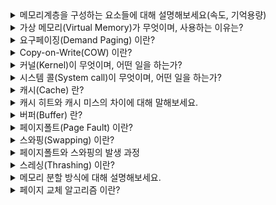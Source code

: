<details>
<summary> 메모리계층을 구성하는 요소들에 대해 설명해보세요(속도, 기억용량)  </summary>
<div markdown="1">
  <br>
  
  keyword: `휘발성`, `속도`, `기억 용량`
  - 레지스터 : CPU 안에 있는 작은 메모리로, 휘발성 있음, 속도가 가장 빠름, 기억용량이 가장 적습니다.
  - 캐시 : L1, L2 캐시를 지칭하고, 휘발성 있음, 속도가 빠름, 기억용량이 적습니다. 
  - 주기억장치(RAM) : 휘발성 있음, 속도 보통, 기억용량이 보통입니다.
  - 보조기억장치(HDD,SDD) : 휘발성 있음, 속도 낮음, 기억용량이 많습니다.
</div>
</details>

<details>
<summary>  가상 메모리(Virtual Memory)가 무엇이며, 사용하는 이유는? </summary>
<div markdown="1">
  <br>
 
  메모리 관리 기법의 하나로, 컴퓨터가 실제로 이용 가능한 메모리 자원을 추상화하여 이를 사용하는 사용자들에게 매우 큰 메모리로 보이게 만드는 것을 말합니다. 
어떤 프로레스를 실행할 때 프로세스 전체가 메모리에 적재되지 않고도 실행이 가능하도록 하는 기법입니다. 
</div>
</details>

<details>
<summary> 요구페이징(Demand Paging) 이란? </summary>
<div markdown="1">
  <br>
  가상메모리 관리 방법으로 실행하고자 하는 프로그램 전체를 메모리로 옮기지 않고 초기에 실행 프로세스에 필요한 것만 적재하는 전략을 말합니다.
</div>
</details>

<details>
<summary> Copy-on-Write(COW) 이란? </summary>
<div markdown="1">
  <br>
  folk()함수로 리소스가 복사되었을 때 복사본(자식프로세스)과 원본(부모프로세스)이 리소스를 공유하고, 복사본이 수정되었을 때만 새 리소스를 만드는 리소스 관리 기법입니다.
</div>
</details>

<details>
<summary> 커널(Kernel)이 무엇이며, 어떤 일을 하는가? </summary>
<div markdown="1">
  <br>
  커널은 운영 체제에 속해 있으며, 1)메모리를 할당하고 2)프로세스를 스케줄링하며 3)CPU를 제어하는 역할을 한다.
</div>
</details>

<details>
<summary> 시스템 콜(System call)이 무엇이며, 어떤 일을 하는가? </summary>
<div markdown="1">
  <br>
  시스템콜이란 운영체제가 커널에 접근하기 위한 인터페이스입니다. 
  유저 모드가 시스템 콜을 통해 커널 모드로 변환되어 실행되기 때문에 컴퓨터 자원에 대한 직접적인 접근을 차단할 수 있고, 프로그램을 다른 프로그램으로부터 보호할 수 있습니다.
</div>
</details>

<details>
<summary> 캐시(Cache) 란? </summary>
<div markdown="1">
  <br>
  데이터를 미리 복사해 놓는 임시 저장소이자 빠른 장치(RAM)와 느린 장치(CPU)에서 속도 차이에 따른 병목 현상을 줄이기 위한 메모리입니다.
</div>
</details>

<details>
<summary> 캐시 히트와 캐시 미스의 차이에 대해 말해보세요. </summary>
<div markdown="1">
  <br>
  
  - 캐시 히트 : 캐시에서 원하는 데이터를 찾는 경우
  - 캐시 미스 : 해당 데이터가 캐시에 없어서 주 메모리로 가서 데이터를 찾는 경우
</div>
</details>

<details>
<summary> 버퍼(Buffer) 란? </summary>
<div markdown="1">
  <br>
  주기억장치와 주변장치사이에서 임시목적으로 데이터를 보관해두기 위해 사용되는 메모리입니다. 
</div>
</details>

<details>
<summary> 페이지폴트(Page Fault) 이란? </summary>
<div markdown="1">
  <br>
  프로세스의 주소공간에는 존재하지만, 컴퓨터의 RAM에는 존재하지 않는 데이터에 접근했을 경우 발생합니다. 
  
</div>
</details>

<details>
<summary> 스와핑(Swapping) 이란? </summary>
<div markdown="1">
  <br>
  페이지폴트를 방지하기 위해 당장 사용하지 않는 영역을 하드디스크로 옮겨 다시 RAM에 , 사용하지 않으면 다시 하드디스크로 내림을 반복하면서 RAM을 효과적으로 관리하는 것을 말합니다.  
</div>
</details>

<details>
<summary> 페이지폴트와 스와핑의 발생 과정 </summary>
<div markdown="1">
  <br>
  
  1. CPU는 물리 메모리를 확인하여 해당 페이지가 없으면 트랩을 발생시켜 운영체제에 알립니다.
  2. 운영체제는 CPU의 동작을 잠시 멈춥니다.
  3. 운영체제는 페이지테이블을 확인하여 가상 메모리에 페이지가 존재하는지 확인하고, 없으면 프로세스를 중단하여 현재 물리메모리에 비어있는 프레임이 있는지 찾습니다. 물리메모리에도 없다면 스와핑이 발동됩니다.
  4. 비어 있는 프레임에 해당 페이지를 로드하고, 페이지 테이블을 업데이트합니다.
  5. 중단되었던 CPU를 다시 시작합니다. 
</div>
</details>

<details>
<summary> 스레싱(Thrashing) 이란? </summary>
<div markdown="1">
  <br>
  메모리의 페이지폴트율이 높은 것을 의미하며, 메모리에 너무 많은 프로세스가 동시에 올라가게 되면 스와핑이 많이 일어나서 발생합니다. 
  컴퓨터의 심각한 성능 저하를 초래합니다.
</div>
</details>

<details>
<summary> 메모리 분할 방식에 대해 설명해보세요. </summary>
<div markdown="1">
<br> 
  
  01. 연속 할당 <br>
   - 고정 분할 방식 : 메모리를 미리 나누어 관리하는 방식으로, 융통성이 없고 내부 단편화가 발생합니다. <br>
   - 가변 분할 방식 : 매 시점 프로그램의 크기에 맞게 동적으로 메모리를 나누어 사용하는 방식으로, 외부 단편화가 발생합니다. 최초적합(first fit), 최적적합(best fit), 최악적합(worst fit)이 있습니다. <br>
  
  02. 불연속 할당
  - 페이징(Paging) : 동일한 크기의 페이지 단위로 나누어 메모리의 서로 다른 위치에 프로세스를 할당합니다. 홀의 크기가 균일하지 않은 문제가 없어지지만 주소 변환이 복잡해질 수 있습니다.
  - 세그멘테이션(Segmentation) : 페이지 단위가 아닌 의미 단위인 세그먼트(segment)로 나누는 방식입니다. 공유와 보안 측면에서 좋으며 홀의 크기가 균일하지 않은 문제가 발생합니다.
  - 페이지드 세그멘테이션(Paged Segmentation) : 공유나 보안의 의미 단위인 세그먼트로 나누고, 물리적 메모리는 페이지로 나누는 것을 말합니다.
  
</div>
</details>

<details>
<summary> 페이지 교체 알고리즘 이란? </summary>
<div markdown="1">
  <br>
  
  - FIFO(First In First Out) : 가장 먼저 온 페이지를 교체 영역에 가장 먼저 놓는 방법입니다.
  - LRU(Least Recently Used) : 참조가 가장 오래된 페이지를 교체합니다. 오래된 것을 파악하기 위해 각 페이지마다 계수기와 스택을 두어야 하는 문제점이 있습니다.
  - NUR(Not Used Recently) : clock 알고리즘이라고 하며, 최근에 참조된 1 비트와 참조 되지 않은 0 비트를 가집니다. 시계 방향으로 돌면서 0을 찾고, 0 비트를 찾은 순간 해당 프로세스를 교체하고 1 비트로 바꿉니다.
  - LFU(Least Frequently Used) : 가장 참조 횟수가 적은 페이지를 교체합니다. 
</div>
</details>



